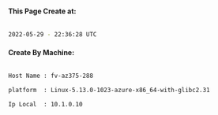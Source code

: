 
   
#### This Page Create at:

```bash

2022-05-29 - 22:36:28 UTC

```

#### Create By Machine:

```bash

Host Name : fv-az375-288

platform  : Linux-5.13.0-1023-azure-x86_64-with-glibc2.31

Ip Local  : 10.1.0.10

```

